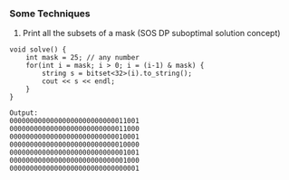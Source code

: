 ### Some Techniques

1) Print all the subsets of a mask (SOS DP suboptimal solution concept)

```
void solve() {
    int mask = 25; // any number
    for(int i = mask; i > 0; i = (i-1) & mask) {
        string s = bitset<32>(i).to_string();
        cout << s << endl;
    }
}

Output:
00000000000000000000000000011001
00000000000000000000000000011000
00000000000000000000000000010001
00000000000000000000000000010000
00000000000000000000000000001001
00000000000000000000000000001000
00000000000000000000000000000001

```
